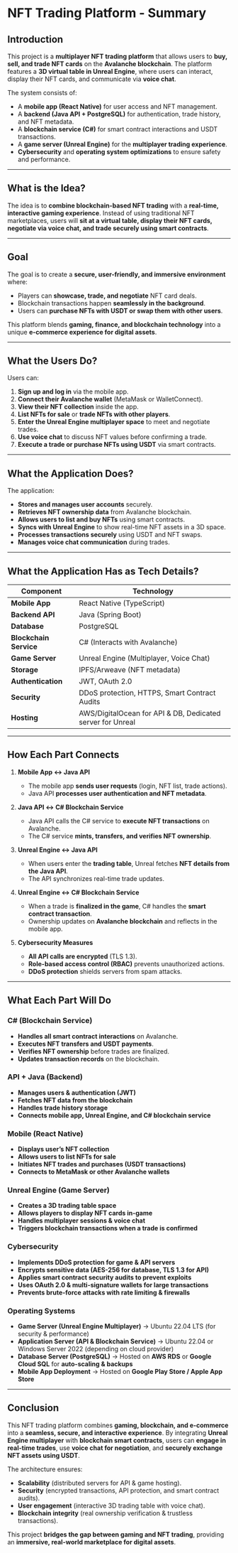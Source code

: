 # **NFT Trading Platform - Summary**

## **Introduction**
This project is a **multiplayer NFT trading platform** that allows users to **buy, sell, and trade NFT cards** on the **Avalanche blockchain**. The platform features a **3D virtual table in Unreal Engine**, where users can interact, display their NFT cards, and communicate via **voice chat**. 

The system consists of:
- A **mobile app (React Native)** for user access and NFT management.
- A **backend (Java API + PostgreSQL)** for authentication, trade history, and NFT metadata.
- A **blockchain service (C#)** for smart contract interactions and USDT transactions.
- A **game server (Unreal Engine)** for the **multiplayer trading experience**.
- **Cybersecurity** and **operating system optimizations** to ensure safety and performance.

---

## **What is the Idea?**
The idea is to **combine blockchain-based NFT trading** with a **real-time, interactive gaming experience**. Instead of using traditional NFT marketplaces, users will **sit at a virtual table, display their NFT cards, negotiate via voice chat, and trade securely using smart contracts**.

---

## **Goal**
The goal is to create a **secure, user-friendly, and immersive environment** where:
- Players can **showcase, trade, and negotiate** NFT card deals.
- Blockchain transactions happen **seamlessly in the background**.
- Users can **purchase NFTs with USDT or swap them with other users**.

This platform blends **gaming, finance, and blockchain technology** into a unique **e-commerce experience for digital assets**.

---

## **What the Users Do?**
Users can:
1. **Sign up and log in** via the mobile app.
2. **Connect their Avalanche wallet** (MetaMask or WalletConnect).
3. **View their NFT collection** inside the app.
4. **List NFTs for sale** or **trade NFTs with other players**.
5. **Enter the Unreal Engine multiplayer space** to meet and negotiate trades.
6. **Use voice chat** to discuss NFT values before confirming a trade.
7. **Execute a trade or purchase NFTs using USDT** via smart contracts.

---

## **What the Application Does?**
The application:
- **Stores and manages user accounts** securely.
- **Retrieves NFT ownership data** from Avalanche blockchain.
- **Allows users to list and buy NFTs** using smart contracts.
- **Syncs with Unreal Engine** to show real-time NFT assets in a 3D space.
- **Processes transactions securely** using USDT and NFT swaps.
- **Manages voice chat communication** during trades.

---

## **What the Application Has as Tech Details?**
| Component | Technology |
|------------|-------------|
| **Mobile App** | React Native (TypeScript) |
| **Backend API** | Java (Spring Boot) |
| **Database** | PostgreSQL |
| **Blockchain Service** | C# (Interacts with Avalanche) |
| **Game Server** | Unreal Engine (Multiplayer, Voice Chat) |
| **Storage** | IPFS/Arweave (NFT metadata) |
| **Authentication** | JWT, OAuth 2.0 |
| **Security** | DDoS protection, HTTPS, Smart Contract Audits |
| **Hosting** | AWS/DigitalOcean for API & DB, Dedicated server for Unreal |

---

## **How Each Part Connects**
1. **Mobile App ↔ Java API**  
   - The mobile app **sends user requests** (login, NFT list, trade actions).  
   - Java API **processes user authentication and NFT metadata**.  

2. **Java API ↔ C# Blockchain Service**  
   - Java API calls the C# service to **execute NFT transactions** on Avalanche.  
   - The C# service **mints, transfers, and verifies NFT ownership**.  

3. **Unreal Engine ↔ Java API**  
   - When users enter the **trading table**, Unreal fetches **NFT details from the Java API**.  
   - The API synchronizes real-time trade updates.  

4. **Unreal Engine ↔ C# Blockchain Service**  
   - When a trade is **finalized in the game**, C# handles the **smart contract transaction**.  
   - Ownership updates on **Avalanche blockchain** and reflects in the mobile app.  

5. **Cybersecurity Measures**  
   - **All API calls are encrypted** (TLS 1.3).  
   - **Role-based access control (RBAC)** prevents unauthorized actions.  
   - **DDoS protection** shields servers from spam attacks.  

---

## **What Each Part Will Do**
### **C# (Blockchain Service)**
- **Handles all smart contract interactions** on Avalanche.
- **Executes NFT transfers and USDT payments**.
- **Verifies NFT ownership** before trades are finalized.
- **Updates transaction records** on the blockchain.

### **API + Java (Backend)**
- **Manages users & authentication (JWT)**
- **Fetches NFT data from the blockchain**
- **Handles trade history storage**
- **Connects mobile app, Unreal Engine, and C# blockchain service**

### **Mobile (React Native)**
- **Displays user’s NFT collection**
- **Allows users to list NFTs for sale**
- **Initiates NFT trades and purchases (USDT transactions)**
- **Connects to MetaMask or other Avalanche wallets**

### **Unreal Engine (Game Server)**
- **Creates a 3D trading table space**
- **Allows players to display NFT cards in-game**
- **Handles multiplayer sessions & voice chat**
- **Triggers blockchain transactions when a trade is confirmed**

### **Cybersecurity**
- **Implements DDoS protection for game & API servers**
- **Encrypts sensitive data (AES-256 for database, TLS 1.3 for API)**
- **Applies smart contract security audits to prevent exploits**
- **Uses OAuth 2.0 & multi-signature wallets for large transactions**
- **Prevents brute-force attacks with rate limiting & firewalls**

### **Operating Systems**
- **Game Server (Unreal Engine Multiplayer)** → Ubuntu 22.04 LTS (for security & performance)
- **Application Server (API & Blockchain Service)** → Ubuntu 22.04 or Windows Server 2022 (depending on cloud provider)
- **Database Server (PostgreSQL)** → Hosted on **AWS RDS** or **Google Cloud SQL** for **auto-scaling & backups**
- **Mobile App Deployment** → Hosted on **Google Play Store / Apple App Store**

---

## **Conclusion**
This NFT trading platform combines **gaming, blockchain, and e-commerce** into a **seamless, secure, and interactive experience**. By integrating **Unreal Engine multiplayer** with **blockchain smart contracts**, users can **engage in real-time trades**, use **voice chat for negotiation**, and **securely exchange NFT assets using USDT**.

The architecture ensures:
- **Scalability** (distributed servers for API & game hosting).
- **Security** (encrypted transactions, API protection, and smart contract audits).
- **User engagement** (interactive 3D trading table with voice chat).
- **Blockchain integrity** (real ownership verification & trustless transactions).

This project **bridges the gap between gaming and NFT trading**, providing an **immersive, real-world marketplace for digital assets**.


